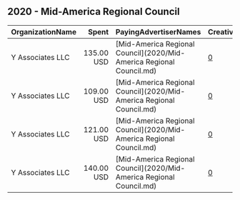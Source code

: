 ## 2020 - Mid-America Regional Council 
|OrganizationName|Spent|PayingAdvertiserNames|CreativeUrls|Impressions|Genders|AgeBrackets|CountryCodes|BillingAddresses|CandidateBallotInformation|
|:---|---:|:---|:---|---:|:---|:---|:---|:---|:---|
|Y Associates LLC|135.00 USD|[Mid-America Regional Council](2020/Mid-America Regional Council.md)|[0](https://www.snap.com/political-ads/asset/76f4178494b1eacd24bbd6c504b6a980d9e08b02e6619a0b7d9c14eb71c3ff1f?mediaType=jpg)|40,729||25-38|united states|"249 Ranger Drive,Pittsburgh,15236,US"||
|Y Associates LLC|109.00 USD|[Mid-America Regional Council](2020/Mid-America Regional Council.md)|[0](https://www.snap.com/political-ads/asset/76f4178494b1eacd24bbd6c504b6a980d9e08b02e6619a0b7d9c14eb71c3ff1f?mediaType=jpg)|50,248||18+|united states|"249 Ranger Drive,Pittsburgh,15236,US"||
|Y Associates LLC|121.00 USD|[Mid-America Regional Council](2020/Mid-America Regional Council.md)|[0](https://www.snap.com/political-ads/asset/76f4178494b1eacd24bbd6c504b6a980d9e08b02e6619a0b7d9c14eb71c3ff1f?mediaType=jpg)|45,741||25-38|united states|"249 Ranger Drive,Pittsburgh,15236,US"||
|Y Associates LLC|140.00 USD|[Mid-America Regional Council](2020/Mid-America Regional Council.md)|[0](https://www.snap.com/political-ads/asset/76f4178494b1eacd24bbd6c504b6a980d9e08b02e6619a0b7d9c14eb71c3ff1f?mediaType=jpg)|54,001||18+|united states|"249 Ranger Drive,Pittsburgh,15236,US"||
